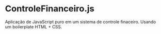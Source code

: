 # ControleFinanceiro.js
 Aplicação de JavaScript puro em um sistema de controle finaceiro. Usando um boilerplate HTML + CSS. 

